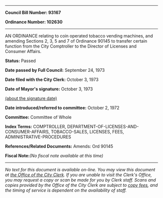 

********

**Council Bill Number: 93167**
   
**Ordinance Number: 102630**
********

 AN ORDINANCE relating to coin operated tobacco vending machines, and amending Sections 2, 3, 5 and 7 of Ordinance 90145 to transfer certain function from the City Comptroller to the Director of Licenses and Consumer Affairs.

**Status:** Passed
   
**Date passed by Full Council:** September 24, 1973
   
**Date filed with the City Clerk:** October 3, 1973
   
**Date of Mayor's signature:** October 3, 1973
   
[(about the signature date)](/~public/approvaldate.htm)
   
   
   
**Date introduced/referred to committee:** October 2, 1972
   
**Committee:** Committee of Whole
   
   
**Index Terms:** COMPTROLLER, DEPARTMENT-OF-LICENSES-AND-CONSUMER-AFFAIRS, TOBACCO-SALES, LICENSES, FEES, ADMINISTRATIVE-PROCEDURES

**References/Related Documents:** Amends: Ord 90145

**Fiscal Note:**_(No fiscal note available at this time)_
********

_No text for this document is available on-line. You may view this document at [the Office of the City Clerk](http://www.seattle.gov/leg/clerk/contactUs.htm). If you are unable to visit the Clerk's Office, you may request a copy or scan be made for you by Clerk staff. Scans and copies provided by the Office of the City Clerk are subject to [copy fees](http://clerk.seattle.gov/~public/clerkfees.htm), and the timing of service is dependent on the availability of staff._

